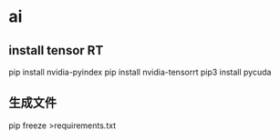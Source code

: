 # ai

## install tensor RT
pip install nvidia-pyindex
pip install nvidia-tensorrt
pip3 install pycuda 

## 生成文件
pip freeze >requirements.txt
